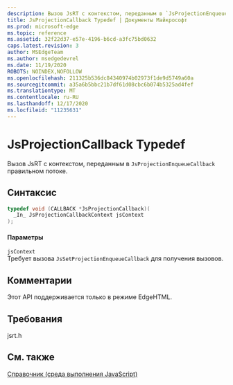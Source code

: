 ```yaml
---
description: Вызов JsRT с контекстом, переданным в `JsProjectionEnqueueCallback` правильном потоке.
title: JsProjectionCallback Typedef | Документы Майкрософт
ms.prod: microsoft-edge
ms.topic: reference
ms.assetid: 32f22d37-e57e-4196-b6cd-a3fc75bd0632
caps.latest.revision: 3
author: MSEdgeTeam
ms.author: msedgedevrel
ms.date: 11/19/2020
ROBOTS: NOINDEX,NOFOLLOW
ms.openlocfilehash: 211325b536dc84340974b02973f1de9d5749a60a
ms.sourcegitcommit: a35a6b5bbc21b7df61d08cbc6b074b5325ad4fef
ms.translationtype: MT
ms.contentlocale: ru-RU
ms.lasthandoff: 12/17/2020
ms.locfileid: "11235631"
---
```

# JsProjectionCallback Typedef

Вызов JsRT с контекстом, переданным в `JsProjectionEnqueueCallback` правильном потоке.  
  
## Синтаксис  
  
```cpp  
typedef void (CALLBACK *JsProjectionCallback)(  
  _In_ JsProjectionCallbackContext jsContext  
);  
```  
  
#### Параметры  
 `jsContext`  
 Требует вызова `JsSetProjectionEnqueueCallback` для получения вызовов.  
  
## Комментарии  
 Этот API поддерживается только в режиме EdgeHTML.  
  
## Требования  
 jsrt.h  
  
## См. также  
 [Справочник (среда выполнения JavaScript)](../chakra-hosting/reference-javascript-runtime.md)
